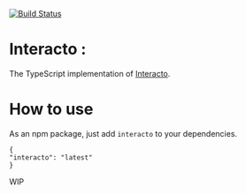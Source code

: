 [![Build Status](https://ci.inria.fr/malai/job/malai_typescript/badge/icon)](https://ci.inria.fr/malai/job/malai_typescript/) 
# Interacto :
The TypeScript implementation of [Interacto](https://github.com/interacto/interacto-ts-api).

# How to use

As an npm package, just add `interacto` to your dependencies.

```
{
"interacto": "latest"
}
```

WIP